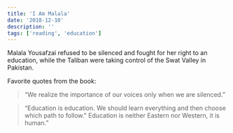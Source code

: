 ```yaml
---
title: 'I Am Malala'
date: '2018-12-10'
description: ''
tags: ['reading', 'education']
---
```


Malala Yousafzai refused to be silenced and fought for her right to an education, while the Taliban were taking control of the Swat Valley in Pakistan.

Favorite quotes from the book:

> “We realize the importance of our voices only when we are silenced.”

> “Education is education. We should learn everything and then choose which path to follow." Education is neither Eastern nor Western, it is human.”
